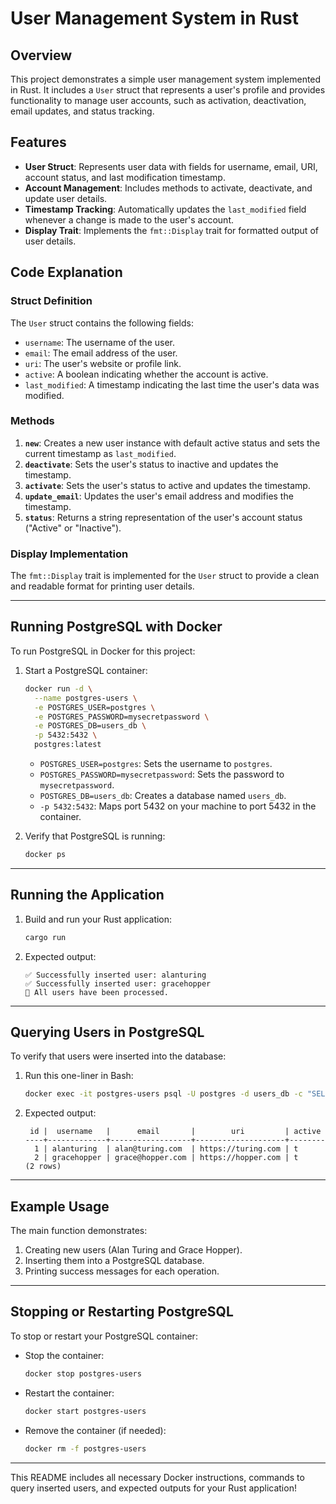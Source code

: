 # User Management System in Rust

## Overview

This project demonstrates a simple user management system implemented in Rust. It includes a `User` struct that represents a user's profile and provides functionality to manage user accounts, such as activation, deactivation, email updates, and status tracking.

## Features

- **User Struct**: Represents user data with fields for username, email, URI, account status, and last modification timestamp.
- **Account Management**: Includes methods to activate, deactivate, and update user details.
- **Timestamp Tracking**: Automatically updates the `last_modified` field whenever a change is made to the user's account.
- **Display Trait**: Implements the `fmt::Display` trait for formatted output of user details.

## Code Explanation

### Struct Definition
The `User` struct contains the following fields:
- `username`: The username of the user.
- `email`: The email address of the user.
- `uri`: The user's website or profile link.
- `active`: A boolean indicating whether the account is active.
- `last_modified`: A timestamp indicating the last time the user's data was modified.

### Methods
1. **`new`**: Creates a new user instance with default active status and sets the current timestamp as `last_modified`.
2. **`deactivate`**: Sets the user's status to inactive and updates the timestamp.
3. **`activate`**: Sets the user's status to active and updates the timestamp.
4. **`update_email`**: Updates the user's email address and modifies the timestamp.
5. **`status`**: Returns a string representation of the user's account status ("Active" or "Inactive").

### Display Implementation
The `fmt::Display` trait is implemented for the `User` struct to provide a clean and readable format for printing user details.

---

## Running PostgreSQL with Docker

To run PostgreSQL in Docker for this project:

1. Start a PostgreSQL container:
   ```bash
   docker run -d \
     --name postgres-users \
     -e POSTGRES_USER=postgres \
     -e POSTGRES_PASSWORD=mysecretpassword \
     -e POSTGRES_DB=users_db \
     -p 5432:5432 \
     postgres:latest
   ```

   - `POSTGRES_USER=postgres`: Sets the username to `postgres`.
   - `POSTGRES_PASSWORD=mysecretpassword`: Sets the password to `mysecretpassword`.
   - `POSTGRES_DB=users_db`: Creates a database named `users_db`.
   - `-p 5432:5432`: Maps port 5432 on your machine to port 5432 in the container.

2. Verify that PostgreSQL is running:
   ```bash
   docker ps
   ```

---

## Running the Application

1. Build and run your Rust application:
   ```bash
   cargo run
   ```

2. Expected output:
   ```
   ✅ Successfully inserted user: alanturing
   ✅ Successfully inserted user: gracehopper
   🎉 All users have been processed.
   ```

---

## Querying Users in PostgreSQL

To verify that users were inserted into the database:

1. Run this one-liner in Bash:
   ```bash
   docker exec -it postgres-users psql -U postgres -d users_db -c "SELECT * FROM users;"
   ```

2. Expected output:
   ```
    id |  username   |      email       |        uri         | active 
   ----+-------------+------------------+--------------------+--------
     1 | alanturing  | alan@turing.com  | https://turing.com | t
     2 | gracehopper | grace@hopper.com | https://hopper.com | t
   (2 rows)
   ```

---

## Example Usage

The main function demonstrates:
1. Creating new users (Alan Turing and Grace Hopper).
2. Inserting them into a PostgreSQL database.
3. Printing success messages for each operation.

---

## Stopping or Restarting PostgreSQL

To stop or restart your PostgreSQL container:

- Stop the container:
  ```bash
  docker stop postgres-users
  ```

- Restart the container:
  ```bash
  docker start postgres-users
  ```

- Remove the container (if needed):
  ```bash
  docker rm -f postgres-users
  ```

---

This README includes all necessary Docker instructions, commands to query inserted users, and expected outputs for your Rust application!
